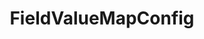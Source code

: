 ---
optionsClassName: FieldValueMapConfig
optionsClassFullName: MigrationTools._EngineV1.Configuration.FieldMap.FieldValueMapConfig
configurationSamples:
- name: default
  description: 
  code: >-
    {
      "$type": "FieldValueMapConfig",
      "WorkItemTypeName": "*",
      "sourceField": "System.Status",
      "targetField": "System.Status",
      "defaultValue": "New",
      "valueMapping": {
        "$type": "Dictionary`2",
        "New": "New",
        "Active": "Committed",
        "Resolved": "Committed",
        "Closed": "Done"
      }
    }
  sampleFor: MigrationTools._EngineV1.Configuration.FieldMap.FieldValueMapConfig
description: Need to map not just the field but also values? This is the default value mapper.
className: FieldValueMapConfig
typeName: FieldMaps
architecture: v1
options:
- parameterName: defaultValue
  type: String
  description: missng XML code comments
  defaultValue: missng XML code comments
- parameterName: sourceField
  type: String
  description: missng XML code comments
  defaultValue: missng XML code comments
- parameterName: targetField
  type: String
  description: missng XML code comments
  defaultValue: missng XML code comments
- parameterName: valueMapping
  type: Dictionary
  description: missng XML code comments
  defaultValue: missng XML code comments
- parameterName: WorkItemTypeName
  type: String
  description: missng XML code comments
  defaultValue: missng XML code comments

redirectFrom: []
layout: reference
toc: true
permalink: /Reference2/v1/FieldMaps/FieldValueMapConfig/
title: FieldValueMapConfig
categories:
- FieldMaps
- v1

---